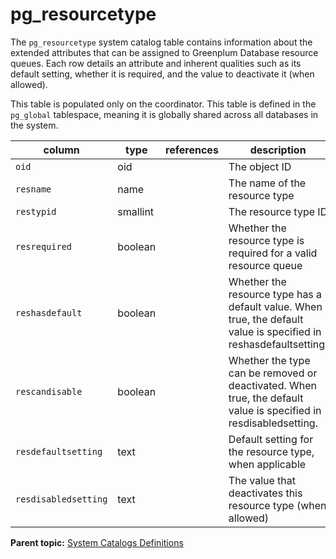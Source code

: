 # pg_resourcetype 

The `pg_resourcetype` system catalog table contains information about the extended attributes that can be assigned to Greenplum Database resource queues. Each row details an attribute and inherent qualities such as its default setting, whether it is required, and the value to deactivate it \(when allowed\).

This table is populated only on the coordinator. This table is defined in the `pg_global` tablespace, meaning it is globally shared across all databases in the system.

|column|type|references|description|
|------|----|----------|-----------|
|`oid`|oid| |The object ID|
|`resname`|name| |The name of the resource type|
|`restypid`|smallint| |The resource type ID|
|`resrequired`|boolean| |Whether the resource type is required for a valid resource queue|
|`reshasdefault`|boolean| |Whether the resource type has a default value. When true, the default value is specified in reshasdefaultsetting.|
|`rescandisable`|boolean| |Whether the type can be removed or deactivated. When true, the default value is specified in resdisabledsetting.|
|`resdefaultsetting`|text| |Default setting for the resource type, when applicable|
|`resdisabledsetting`|text| |The value that deactivates this resource type \(when allowed\)|

**Parent topic:** [System Catalogs Definitions](../system_catalogs/catalog_ref-html.html)


